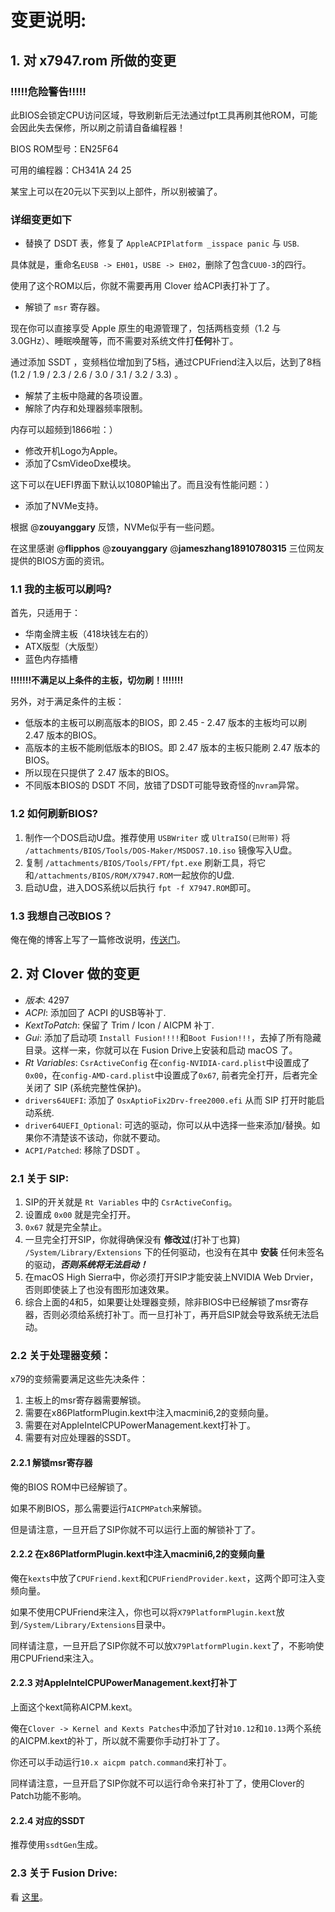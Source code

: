 # 变更说明:

## 1. 对 x7947.rom 所做的变更

### !!!!!危险警告!!!!!

此BIOS会锁定CPU访问区域，导致刷新后无法通过fpt工具再刷其他ROM，可能会因此失去保修，所以刷之前请自备编程器！

BIOS ROM型号：EN25F64

可用的编程器：CH341A 24 25

某宝上可以在20元以下买到以上部件，所以别被骗了。

### 详细变更如下

- 替换了 DSDT 表，修复了 `AppleACPIPlatform _isspace panic` 与 `USB`.

具体就是，重命名`EUSB -> EH01`，`USBE -> EH02`，删除了包含`CUU0-3`的四行。

使用了这个ROM以后，你就不需要再用 Clover 给ACPI表打补丁了。

- 解锁了 `msr` 寄存器。

现在你可以直接享受 Apple 原生的电源管理了，包括两档变频（1.2 与 3.0GHz）、睡眠唤醒等，而不需要对系统文件打**任何**补丁。

通过添加 SSDT ，变频档位增加到了5档，通过CPUFriend注入以后，达到了8档 (1.2 / 1.9 / 2.3 / 2.6 / 3.0 / 3.1 / 3.2 / 3.3) 。

- 解禁了主板中隐藏的各项设置。
- 解除了内存和处理器频率限制。

内存可以超频到1866啦：）

- 修改开机Logo为Apple。
- 添加了CsmVideoDxe模块。

这下可以在UEFI界面下默认以1080P输出了。而且没有性能问题：）

- 添加了NVMe支持。

根据 @**zouyanggary** 反馈，NVMe似乎有一些问题。

在这里感谢 @**flipphos** @**zouyanggary** @**jameszhang18910780315** 三位网友提供的BIOS方面的资讯。

### 1.1 我的主板可以刷吗?

首先，只适用于：

- 华南金牌主板（418块钱左右的）
- ATX版型（大版型）
- 蓝色内存插槽

**!!!!!!!不满足以上条件的主板，切勿刷！!!!!!!!**

另外，对于满足条件的主板：

- 低版本的主板可以刷高版本的BIOS，即 2.45 - 2.47 版本的主板均可以刷 2.47 版本的BIOS。
- 高版本的主板不能刷低版本的BIOS。即 2.47 版本的主板只能刷 2.47 版本的BIOS。
- 所以现在只提供了 2.47 版本的BIOS。
- 不同版本BIOS的 DSDT 不同，放错了DSDT可能导致奇怪的`nvram`异常。

### 1.2 如何刷新BIOS?

1. 制作一个DOS启动U盘。推荐使用 `USBWriter` 或 `UltraISO(已附带)` 将 `/attachments/BIOS/Tools/DOS-Maker/MSDOS7.10.iso` 镜像写入U盘。
2. 复制 `/attachments/BIOS/Tools/FPT/fpt.exe` 刷新工具，将它和`/attachments/BIOS/ROM/X7947.ROM`一起放你的U盘.
3. 启动U盘，进入DOS系统以后执行 `fpt -f X7947.ROM`即可。

### 1.3 我想自己改BIOS？

俺在俺的博客上写了一篇修改说明，[传送门](https://www.itmanbu.com/ami-bios-modification.html)。

## 2. 对 Clover 做的变更

- *版本*: 4297
- *ACPI*: 添加回了 ACPI 的USB等补丁.
- *KextToPatch*: 保留了 Trim / Icon / AICPM 补丁.
- *Gui*: 添加了启动项 `Install Fusion!!!!`和`Boot Fusion!!!`，去掉了所有隐藏目录。这样一来，你就可以在 Fusion Drive上安装和启动 macOS 了。
- *Rt Variables*: `CsrActiveConfig` 在`config-NVIDIA-card.plist`中设置成了 `0x00`，在`config-AMD-card.plist`中设置成了`0x67`, 前者完全打开，后者完全关闭了 SIP (系统完整性保护)。
- `drivers64UEFI`: 添加了 `OsxAptioFix2Drv-free2000.efi` 从而 SIP 打开时能启动系统.
- `driver64UEFI_Optional`: 可选的驱动，你可以从中选择一些来添加/替换。如果你不清楚该不该动，你就不要动。
- `ACPI/Patched`: 移除了DSDT 。

### 2.1 关于 SIP:

1. SIP的开关就是 `Rt Variables` 中的 `CsrActiveConfig`。
2. 设置成 `0x00` 就是完全打开。
3. `0x67` 就是完全禁止。
4. 一旦完全打开SIP，你就得确保没有 **修改过**(打补丁也算) `/System/Library/Extensions` 下的任何驱动，也没有在其中 **安装** 任何未签名的驱动，***否则系统将无法启动！***
5. 在macOS High Sierra中，你必须打开SIP才能安装上NVIDIA Web Drvier，否则即使装上了也没有图形加速效果。
6. 综合上面的4和5，如果要让处理器变频，除非BIOS中已经解锁了msr寄存器，否则必须给系统打补丁。而一旦打补丁，再开启SIP就会导致系统无法启动。

### 2.2 关于处理器变频：

x79的变频需要满足这些先决条件：

1. 主板上的msr寄存器需要解锁。
2. 需要在x86PlatformPlugin.kext中注入macmini6,2的变频向量。
3. 需要在对AppleIntelCPUPowerManagement.kext打补丁。
4. 需要有对应处理器的SSDT。

#### 2.2.1 解锁msr寄存器

俺的BIOS ROM中已经解锁了。

如果不刷BIOS，那么需要运行`AICPMPatch`来解锁。

但是请注意，一旦开启了SIP你就不可以运行上面的解锁补丁了。

#### 2.2.2 在x86PlatformPlugin.kext中注入macmini6,2的变频向量

俺在`kexts`中放了`CPUFriend.kext`和`CPUFriendProvider.kext`，这两个即可注入变频向量。

如果不使用CPUFriend来注入，你也可以将`X79PlatformPlugin.kext`放到`/System/Library/Extensions`目录中。

同样请注意，一旦开启了SIP你就不可以放`X79PlatformPlugin.kext`了，不影响使用CPUFriend来注入。

#### 2.2.3 对AppleIntelCPUPowerManagement.kext打补丁

上面这个kext简称AICPM.kext。

俺在`Clover -> Kernel and Kexts Patches`中添加了针对`10.12`和`10.13`两个系统的AICPM.kext的补丁，所以就不需要你手动打补丁了。

你还可以手动运行`10.x aicpm patch.command`来打补丁。

同样请注意，一旦开启了SIP你就不可以运行命令来打补丁了，使用Clover的Patch功能不影响。

#### 2.2.4 对应的SSDT

推荐使用`ssdtGen`生成。

### 2.3 关于 Fusion Drive:

看 [这里](https://github.com/cheneyveron/clover-x79-e5-2670-gtx650/blob/master/docs/fusion-drive-设置.md)。
